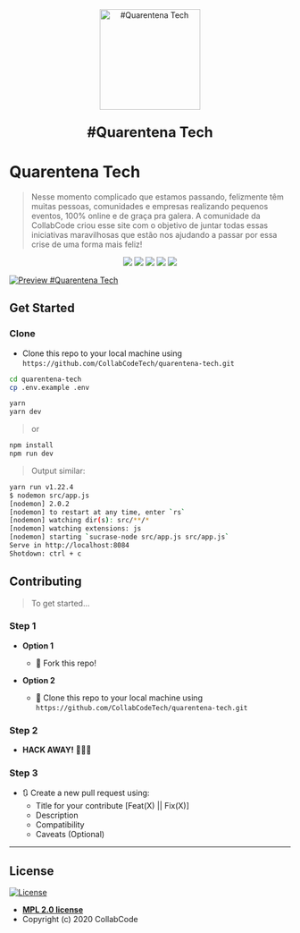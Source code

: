 <div align="center">
<a href="https://quarentena.tech">
  <img width="180" src="https://quarentena.tech/img/jedi.png" alt="#Quarentena Tech" />
  </a>
  <p align="center" style="font-weight:bold;font-size:25px;">#Quarentena Tech</p>
</div>

# Quarentena Tech
 > Nesse momento complicado que estamos passando, felizmente têm muitas pessoas, comunidades e empresas realizando pequenos eventos, 100% online e de graça pra galera. A comunidade da CollabCode criou esse site com o objetivo de juntar todas essas iniciativas maravilhosas que estão nos ajudando a passar por essa crise de uma forma mais feliz!

<p align="center">
  <a href="https://twitter.com%2Fcollabcodetech" alt="Twitter CollabCode"><img src="https://img.shields.io/twitter/url?label=CollabCode&style=social&url=https%3A%2F%2Ftwitter.com%2Fcollabcodetech" /></a>
  <a href="https://quarentena.tech" alt="Website quarentena.tech"><img src="https://img.shields.io/website?down_color=red&down_message=ca%C3%ADmos&label=quarentena.tech&up_color=f25a70&up_message=estamos%20felizes&url=https%3A%2F%2Fquarentena.tech" /></a>
  <a href="https://bit.ly/discord-collabcode" alt="Discord collabcode"><img src="https://img.shields.io/discord/462784660829896714?color=%237298da&label=collab%20code&logo=discord&logoColor=%237298da" /></a>
  <a href="https://github.com/CollabCodeTech/quarentena-tech/graphs/contributors" alt="GitHub contributors"><img src="https://img.shields.io/github/contributors/CollabCodeTech/quarentena-tech?color=e76e55" /></a>
  <a href="#license" alt="License MIT"><img src="https://img.shields.io/github/license/CollabCodeTech/quarentena-tech?style=flat&color=2c9ceb" /></a>
</p>

[![Preview #Quarentena Tech](.github/preview.gif)](https://quarentena.tech)

## Get Started

### Clone

- Clone this repo to your local machine using `https://github.com/CollabCodeTech/quarentena-tech.git`

```bash
cd quarentena-tech
cp .env.example .env
```

```bash
yarn
yarn dev
```
> or 
```bash
npm install
npm run dev
```

> Output similar:

```bash
yarn run v1.22.4
$ nodemon src/app.js
[nodemon] 2.0.2
[nodemon] to restart at any time, enter `rs`
[nodemon] watching dir(s): src/**/*
[nodemon] watching extensions: js
[nodemon] starting `sucrase-node src/app.js src/app.js`
Serve in http://localhost:8084
Shotdown: ctrl + c
```

## Contributing

> To get started...

### Step 1

- **Option 1**
    - 🍴 Fork this repo!

- **Option 2**
    - 👯 Clone this repo to your local machine using `https://github.com/CollabCodeTech/quarentena-tech.git`

### Step 2

- **HACK AWAY!** 🔨🔨🔨

### Step 3

- 🔃 Create a new pull request using:
  - Title for your contribute [Feat(X) || Fix(X)]
  - Description
  - Compatibility
  - Caveats (Optional)

---

## License

[![License](https://img.shields.io/github/license/CollabCodeTech/quarentena-tech?style=flat&color=2c9ceb)](https://www.mozilla.org/en-US/MPL/2.0/)

- **[MPL 2.0 license](https://www.mozilla.org/en-US/MPL/2.0/)**
- Copyright (c) 2020 CollabCode